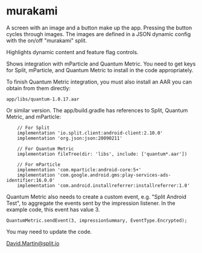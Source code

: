 # murakami

A screen with an image and a button make up the app.  Pressing the button cycles through images.  The images are defined in a JSON dynamic config with the on/off "murakami" split.

Highlights dynamic content and feature flag controls.

Shows integration with mParticle and Quantum Metric.  You need to get keys for Split, mParticle, and Quantum Metric to install in the code appropriately.

To finish Quantum Metric integration, you must also install an AAR you can obtain from them directly:

```
app/libs/quantum-1.0.17.aar
```

Or similar version.  The app/build.gradle has references to Split, Quantum Metric, and mParticle:

```
    // For Split
    implementation 'io.split.client:android-client:2.10.0'
    implementation 'org.json:json:20090211'

    // For Quantum Metric
    implementation fileTree(dir: 'libs', include: ['quantum*.aar'])

    // For mParticle
    implementation 'com.mparticle:android-core:5+'
    implementation 'com.google.android.gms:play-services-ads-identifier:16.0.0'
    implementation 'com.android.installreferrer:installreferrer:1.0'
 ```

Quantum Metric also needs to create a custom event, e.g. "Split Android Test", to aggregate the events sent by the impression listener.  In the example code, this event has value 3.

```
QuantumMetric.sendEvent(3, impressionSummary, EventType.Encrypted);
```

You may need to update the code.

David.Martin@split.io
